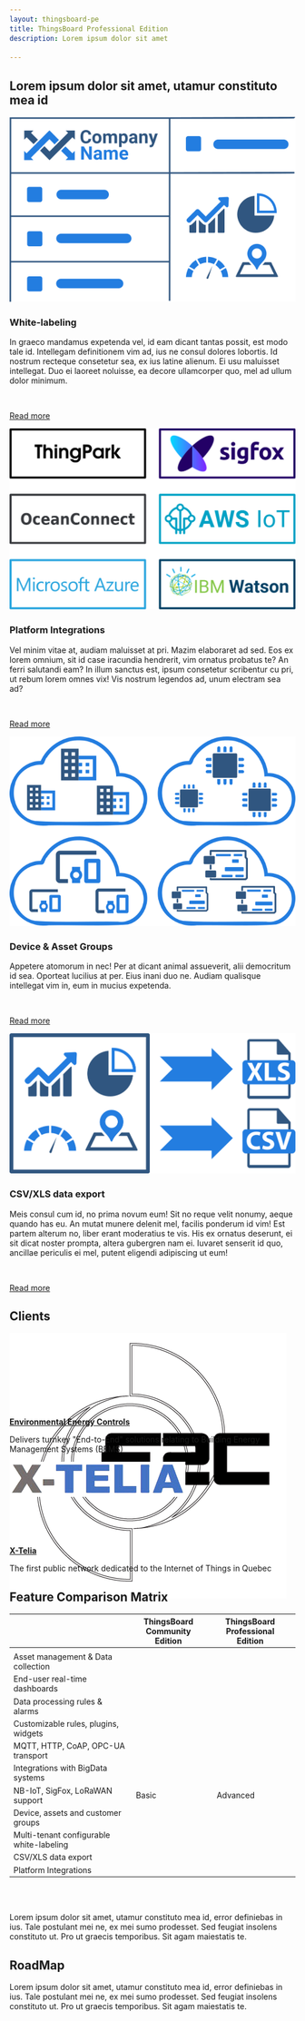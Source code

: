 ```yaml
---
layout: thingsboard-pe
title: ThingsBoard Professional Edition
description: Lorem ipsum dolor sit amet

---
```


## Lorem ipsum dolor sit amet, utamur constituto mea id

<section id="pe-features" class="oceanNodes">
    <main>
        <div class="image-wrapper"><img src="/images/pe/white-labeling.svg"></div>
        <div class="content">
            <h3>White-labeling</h3>
            <p>In graeco mandamus expetenda vel, id eam dicant tantas possit, est modo tale id. Intellegam definitionem vim ad, ius ne consul dolores lobortis. Id nostrum recteque consetetur sea, ex ius latine alienum. Ei usu maluisset intellegat. Duo ei laoreet noluisse, ea decore ullamcorper quo, mel ad ullum dolor minimum.</p>
            <br/>
            <p><a href="/docs/user-guide/white-labeling/" class="button">Read more</a></p>
        </div>
    </main>
    <main>
        <div class="image-wrapper"><img src="/images/pe/platform-integrations.svg"></div>
        <div class="content">
            <h3>Platform Integrations</h3>
            <p>Vel minim vitae at, audiam maluisset at pri. Mazim elaboraret ad sed. Eos ex lorem omnium, sit id case iracundia hendrerit, vim ornatus probatus te? An ferri salutandi eam? In illum sanctus est, ipsum consetetur scribentur cu pri, ut rebum lorem omnes vix! Vis nostrum legendos ad, unum electram sea ad?</p>
            <br/>
            <p><a href="/docs/user-guide/integrations/" class="button">Read more</a></p>
        </div>
    </main>
    <main>
        <div class="image-wrapper"><img src="/images/pe/device-asset-groups.svg"></div>
        <div class="content">
            <h3>Device & Asset Groups</h3>
            <p>Appetere atomorum in nec! Per at dicant animal assueverit, alii democritum id sea. Oporteat lucilius at per. Eius inani duo ne. Audiam qualisque intellegat vim in, eum in mucius expetenda.</p>
            <br/>
            <p><a href="/docs/user-guide/groups/" class="button">Read more</a></p>
        </div>
    </main>
    <main>
        <div class="image-wrapper"><img src="/images/pe/csv-xls-data-export.svg"></div>
        <div class="content">
            <h3>CSV/XLS data export</h3>
            <p>Meis consul cum id, no prima novum eum! Sit no reque velit nonumy, aeque quando has eu. An mutat munere delenit mel, facilis ponderum id vim! Est partem alterum no, liber erant moderatius te vis. His ex ornatus deserunt, ei sit dicat noster prompta, altera gubergren nam ei. Iuvaret senserit id quo, ancillae periculis ei mel, putent eligendi adipiscing ut eum!</p>
            <br/>
            <p><a href="/docs/user-guide/csv-xls-data-export/" class="button">Read more</a></p>
        </div>
    </main>
</section>

## Clients

<div id="pe-customers">
    <div class="customer-block">
        <a href="/industries/smart-energy#environmental-energy-controls">
            <span>
                <div class="customer-logo" style="height:134px">
                    <img width="" src="/images/customers/e2c.png" alt="Environmental Energy Controls">
                 </div>
                 <p><strong>Environmental Energy Controls</strong></p>
            </span>
        </a>
        <p>Delivers turnkey "End-to-End" solutions relating to Building Energy Management Systems (BEMS)</p>
    </div>
    <div class="customer-block">
        <a href="/industries/smart-city#x-telia">
            <span>
                <div class="customer-logo" style="height:134px">
                    <img width="" src="/images/customers/x-telia.png" alt="X-Telia">
                 </div>
                 <p><strong>X-Telia</strong></p>
            </span>
        </a>
        <p>The first public network dedicated to the Internet of Things in Quebec</p>
    </div>
</div>    

## Feature Comparison Matrix

<div id="feature-comparison">
    <table>
        <thead>
            <tr>
                <th></th>
                <th><div class="product-header">ThingsBoard<br/>Community Edition</div></th>
                <th></th>
                <th><div class="product-header">ThingsBoard<br/>Professional Edition</div></th>
                <th></th>
            </tr>
        </thead>
        <tbody>
            <tr>
                <td></td>
                <td></td>
                <td></td>
                <td></td>
                <td></td>
            </tr>
            <tr>
                <td>Asset management & Data collection</td>
                <td class="checked"></td>
                <td></td>
                <td class="checked"></td>
                <td></td>
            </tr>
            <tr>
                <td>End-user real-time dashboards</td>
                <td class="checked"></td>
                <td></td>
                <td class="checked"></td>
                <td></td>
            </tr>
            <tr>
                <td>Data processing rules & alarms</td>
                <td class="checked"></td>
                <td></td>
                <td class="checked"></td>
                <td></td>
            </tr>
            <tr>
                <td>Customizable rules, plugins, widgets</td>
                <td class="checked"></td>
                <td></td>
                <td class="checked"></td>
                <td></td>
            </tr>
            <tr>
                <td>MQTT, HTTP, CoAP, OPC-UA transport</td>
                <td class="checked"></td>
                <td></td>
                <td class="checked"></td>
                <td></td>
            </tr>
            <tr>
                <td>Integrations with BigData systems</td>
                <td class="checked"></td>
                <td></td>
                <td class="checked"></td>
                <td></td>
            </tr>
            <tr>
                <td>NB-IoT, SigFox, LoRaWAN support</td>
                <td>Basic</td>
                <td></td>
                <td>Advanced</td>
                <td></td>
            </tr>
            <tr>
                <td>Device, assets and customer groups</td>
                <td class="unchecked"></td>
                <td></td>
                <td class="checked"></td>
                <td></td>
            </tr>
            <tr>
                <td>Multi-tenant configurable white-labeling</td>
                <td class="unchecked"></td>
                <td></td>
                <td class="checked"></td>
                <td></td>
            </tr>
            <tr>
                <td>CSV/XLS data export</td>
                <td class="unchecked"></td>
                <td></td>
                <td class="checked"></td>
                <td></td>
            </tr>
            <tr>
                <td>Platform Integrations</td>
                <td class="unchecked"></td>
                <td></td>
                <td class="checked"></td>
                <td></td>
            </tr>
        </tbody>
    </table>            
</div>
            
<br/>            
<br/>
            
Lorem ipsum dolor sit amet, utamur constituto mea id, error definiebas in ius. Tale postulant mei ne, ex mei sumo prodesset. Sed feugiat insolens constituto ut. Pro ut graecis temporibus. Sit agam maiestatis te.

## RoadMap

Lorem ipsum dolor sit amet, utamur constituto mea id, error definiebas in ius. Tale postulant mei ne, ex mei sumo prodesset. Sed feugiat insolens constituto ut. Pro ut graecis temporibus. Sit agam maiestatis te.



